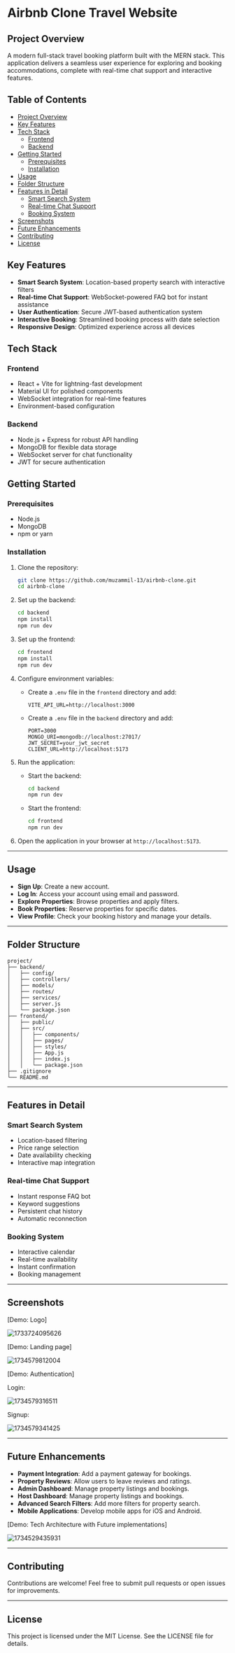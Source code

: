 # Airbnb Clone Travel Website

## Project Overview

A modern full-stack travel booking platform built with the MERN stack. This application delivers a seamless user experience for exploring and booking accommodations, complete with real-time chat support and interactive features.

## Table of Contents

- [Project Overview](#project-overview)
- [Key Features](#key-features)
- [Tech Stack](#tech-stack)
  - [Frontend](#frontend)
  - [Backend](#backend)
- [Getting Started](#getting-started)
  - [Prerequisites](#prerequisites)
  - [Installation](#installation)
- [Usage](#usage)
- [Folder Structure](#folder-structure)
- [Features in Detail](#features-in-detail)
  - [Smart Search System](#smart-search-system)
  - [Real-time Chat Support](#real-time-chat-support)
  - [Booking System](#booking-system)
- [Screenshots](#screenshots)
- [Future Enhancements](#future-enhancements)
- [Contributing](#contributing)
- [License](#license)

## Key Features

- **Smart Search System**: Location-based property search with interactive filters
- **Real-time Chat Support**: WebSocket-powered FAQ bot for instant assistance
- **User Authentication**: Secure JWT-based authentication system
- **Interactive Booking**: Streamlined booking process with date selection
- **Responsive Design**: Optimized experience across all devices

## Tech Stack

### Frontend

- React + Vite for lightning-fast development
- Material UI for polished components
- WebSocket integration for real-time features
- Environment-based configuration

### Backend

- Node.js + Express for robust API handling
- MongoDB for flexible data storage
- WebSocket server for chat functionality
- JWT for secure authentication

## Getting Started

### Prerequisites

- Node.js
- MongoDB
- npm or yarn

### Installation

1. Clone the repository:

   ```bash
   git clone https://github.com/muzammil-13/airbnb-clone.git
   cd airbnb-clone
   ```
2. Set up the backend:

   ```bash
   cd backend
   npm install
   npm run dev
   ```
3. Set up the frontend:

   ```bash
   cd frontend
   npm install
   npm run dev
   ```
4. Configure environment variables:

   - Create a `.env` file in the `frontend` directory and add:
     ```
     VITE_API_URL=http://localhost:3000
     ```
   - Create a `.env` file in the `backend` directory and add:
     ```
     PORT=3000
     MONGO_URI=mongodb://localhost:27017/
     JWT_SECRET=your_jwt_secret
     CLIENT_URL=http://localhost:5173
     ```
5. Run the application:

   - Start the backend:
     ```bash
     cd backend
     npm run dev
     ```
   - Start the frontend:
     ```bash
     cd frontend
     npm run dev
     ```
6. Open the application in your browser at `http://localhost:5173`.

---

## Usage

- **Sign Up**: Create a new account.
- **Log In**: Access your account using email and password.
- **Explore Properties**: Browse properties and apply filters.
- **Book Properties**: Reserve properties for specific dates.
- **View Profile**: Check your booking history and manage your details.

---

## Folder Structure

```plaintext
project/
├── backend/
│   ├── config/
│   ├── controllers/
│   ├── models/
│   ├── routes/
│   ├── services/
│   ├── server.js
│   └── package.json
├── frontend/
│   ├── public/
│   ├── src/
│   │   ├── components/
│   │   ├── pages/
│   │   ├── styles/
│   │   ├── App.js
│   │   ├── index.js
│   │   └── package.json
├── .gitignore
└── README.md
```

---

## Features in Detail

### Smart Search System

- Location-based filtering
- Price range selection
- Date availability checking
- Interactive map integration

### Real-time Chat Support

- Instant response FAQ bot
- Keyword suggestions
- Persistent chat history
- Automatic reconnection

### Booking System

- Interactive calendar
- Real-time availability
- Instant confirmation
- Booking management

---

## Screenshots

[Demo: Logo]

![1733724095626](image/README/1733724095626.png)

[Demo: Landing page]

![1734579812004](image/README/1734579812004.png)

[Demo: Authentication]

Login:

![1734579316511](image/README/1734579316511.png "login component")

Signup:

![1734579341425](image/README/1734579341425.png)

---

## Future Enhancements

- **Payment Integration**: Add a payment gateway for bookings.
- **Property Reviews**: Allow users to leave reviews and ratings.
- **Admin Dashboard**: Manage property listings and bookings.
- **Host Dashboard**: Manage property listings and bookings.
- **Advanced Search Filters**: Add more filters for property search.
- **Mobile Applications**: Develop mobile apps for iOS and Android.

[Demo: Tech Architecture with Future implementations]

![1734529435931](image/README/1734529435931.png)

---

## Contributing

Contributions are welcome! Feel free to submit pull requests or open issues for improvements.

---

## License

This project is licensed under the MIT License. See the LICENSE file for details.
